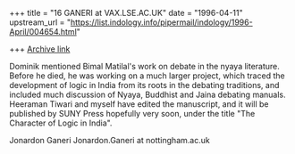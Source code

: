 +++
title = "16 GANERI at VAX.LSE.AC.UK"
date = "1996-04-11"
upstream_url = "https://list.indology.info/pipermail/indology/1996-April/004654.html"

+++
[Archive link](https://list.indology.info/pipermail/indology/1996-April/004654.html)

Dominik mentioned Bimal Matilal's work on debate in the nyaya literature.
Before he died, he was working on a much larger project, which traced the
development of logic in India from its roots in the debating traditions, and
included much discussion of Nyaya, Buddhist and Jaina debating manuals. 
Heeraman Tiwari and myself have edited the manuscript, and it will be 
published by SUNY Press hopefully very soon, under the title "The Character
of Logic in India".

Jonardon Ganeri
Jonardon.Ganeri at nottingham.ac.uk




